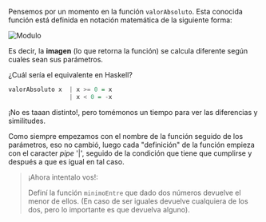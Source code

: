Pensemos por un momento en la función `valorAbsoluto`. Esta conocida función está definida en notación matemática de la siguiente forma:

![Modulo](http://uqbar-wiki.org/images/f/f7/Modulo.gif)

Es decir, la **imagen** (lo que retorna la función) se calcula diferente según cuales sean sus parámetros.

¿Cuál sería el equivalente en Haskell?

```haskell
valorAbsoluto x  | x >= 0 = x
                 | x < 0 = -x
```

¡No es taaan distinto!, pero tomémonos un tiempo para ver las diferencias y similitudes.

Como siempre empezamos con el nombre de la función seguido de los parámetros, eso no cambió, luego cada "definición" de la función empieza con el caracter _pipe_ '|', seguido de la condición que tiene que cumplirse y después a que es igual en tal caso. 

> ¡Ahora intentalo vos!:
> 
> Definí la función `minimoEntre` que dado dos números devuelve el menor de ellos. (En caso de ser iguales devuelve cualquiera de los dos, pero lo importante es que devuelva alguno).

